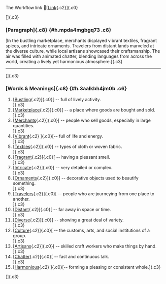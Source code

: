 The Workflow link
👏[[Link](https://www.google.com/url?q=http://www.google.com&sa=D&source=editors&ust=1760668741701660&usg=AOvVaw0XNkJgKVDHQ-s3zeMwWXm5){.c2}]{.c0}

[]{.c3}

### [Paragraph]{.c8} {#h.mpda4mgbgq73 .c6}

[In the bustling marketplace, merchants displayed vibrant textiles,
fragrant spices, and intricate ornaments. Travelers from distant lands
marveled at the diverse culture, while local artisans showcased their
craftsmanship. The air was filled with animated chatter, blending
languages from across the world, creating a lively yet harmonious
atmosphere.]{.c3}

------------------------------------------------------------------------

[]{.c3}

### [Words & Meanings]{.c8} {#h.3aalkbh4jm0b .c6}

1.  [[Bustling](https://www.google.com/url?q=http://www.google.com&sa=D&source=editors&ust=1760668741702371&usg=AOvVaw1fN-YQNCXg6ZrVJB_5vpI6){.c2}]{.c0}[ --
    full of lively activity.\
    ]{.c3}
2.  [[Marketplace](https://www.google.com/url?q=http://www.google.com&sa=D&source=editors&ust=1760668741702529&usg=AOvVaw3a96ta2uD7ZZplXt87nTX7){.c2}]{.c0}[ --
    a place where goods are bought and sold.\
    ]{.c3}
3.  [[Merchants](https://www.google.com/url?q=http://www.google.com&sa=D&source=editors&ust=1760668741702716&usg=AOvVaw0hl3GUIfo2fkVq7GmOAkMA){.c2}]{.c0}[ --
    people who sell goods, especially in large quantities.\
    ]{.c3}
4.  [[Vibrant](https://www.google.com/url?q=http://www.google.com&sa=D&source=editors&ust=1760668741702902&usg=AOvVaw3L0FODOO2hy0ZtvLNmNS5M){.c2}
    ]{.c0}[-- full of life and energy.\
    ]{.c3}
5.  [[Textiles](https://www.google.com/url?q=http://www.google.com&sa=D&source=editors&ust=1760668741703037&usg=AOvVaw0lgXg0WlNOC4fbF8wCBbs-){.c2}]{.c0}[ --
    types of cloth or woven fabric.\
    ]{.c3}
6.  [[Fragrant](https://www.google.com/url?q=http://www.google.com&sa=D&source=editors&ust=1760668741703178&usg=AOvVaw2AaVikkigv-1FH_vTakXaz){.c2}]{.c0}[ --
    having a pleasant smell.\
    ]{.c3}
7.  [[Intricate](https://www.google.com/url?q=http://www.google.com&sa=D&source=editors&ust=1760668741703300&usg=AOvVaw1ApXpm9xs2p1oEtqQD0kwu){.c2}]{.c0}[ --
    very detailed or complex.\
    ]{.c3}
8.  [[Ornaments](https://www.google.com/url?q=http://www.google.com&sa=D&source=editors&ust=1760668741703437&usg=AOvVaw1QJxgdu9Q5CkISfInvda2R){.c2}]{.c0}[ --
    decorative objects used to beautify something.\
    ]{.c3}
9.  [[Travelers](https://www.google.com/url?q=http://www.google.com&sa=D&source=editors&ust=1760668741703601&usg=AOvVaw3wD-LIGkTym-mF9UftbHli){.c2}]{.c0}[ --
    people who are journeying from one place to another.\
    ]{.c3}
10. [[Distant](https://www.google.com/url?q=http://www.google.com&sa=D&source=editors&ust=1760668741703756&usg=AOvVaw1szhjcgRE9TOtPp6ONs0QN){.c2}]{.c0}[ --
    far away in space or time.\
    ]{.c3}
11. [[Diverse](https://www.google.com/url?q=http://www.google.com&sa=D&source=editors&ust=1760668741703883&usg=AOvVaw0m8VC0NdTq_GQnvPeIXP62){.c2}]{.c0}[ --
    showing a great deal of variety.\
    ]{.c3}
12. [[Culture](https://www.google.com/url?q=http://www.google.com&sa=D&source=editors&ust=1760668741704016&usg=AOvVaw36IMka-gVwtstCRDuI0D8u){.c2}]{.c0}[ --
    the customs, arts, and social institutions of a group.\
    ]{.c3}
13. [[Artisans](https://www.google.com/url?q=http://www.google.com&sa=D&source=editors&ust=1760668741704195&usg=AOvVaw0bqouG3m_Fbw4QVrQndW2y){.c2}]{.c0}[ --
    skilled craft workers who make things by hand.\
    ]{.c3}
14. [[Chatter](https://www.google.com/url?q=http://www.google.com&sa=D&source=editors&ust=1760668741704362&usg=AOvVaw1khhsnQ7T3qmW7GkKKEhS-){.c2}]{.c0}[ --
    fast and continuous talk.\
    ]{.c3}
15. [[Harmonious](https://www.google.com/url?q=http://www.google.com&sa=D&source=editors&ust=1760668741704490&usg=AOvVaw3ylV0dUqGP21prkeqqNR3Z){.c2}
    ]{.c0}[-- forming a pleasing or consistent whole.]{.c3}

[]{.c3}
